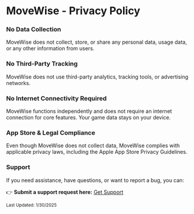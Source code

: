 # MoveWise - Privacy Policy    

### No Data Collection  
MoveWise does not collect, store, or share any personal data, usage data, or any other information from users. 

### No Third-Party Tracking  
MoveWise does not use third-party analytics, tracking tools, or advertising networks.  

### No Internet Connectivity Required  
MoveWise functions independently and does not require an internet connection for core features. Your game data stays on your device.  

### App Store & Legal Compliance  
Even though MoveWise does not collect data, MoveWise complies with applicable privacy laws, including the Apple App Store Privacy Guidelines.  

### **Support**  
If you need assistance, have questions, or want to report a bug, you can:  

👉 **Submit a support request here:** [Get Support](https://github.com/evannwolfe/MoveWise/issues)


<sub>Last Updated: 1/30/2025</sub>
